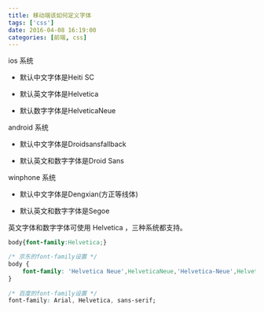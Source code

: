 ```yaml
---
title: 移动端该如何定义字体
tags: ['css']
date: 2016-04-08 16:19:00
categories: [前端, css]
---
```


ios 系统

*   默认中文字体是Heiti SC

*   默认英文字体是Helvetica

*   默认数字字体是HelveticaNeue

android 系统

*   默认中文字体是Droidsansfallback

*   默认英文和数字字体是Droid Sans

winphone 系统

*   默认中文字体是Dengxian(方正等线体)

*   默认英文和数字字体是Segoe

英文字体和数字字体可使用 Helvetica ，三种系统都支持。
``` css
body{font-family:Helvetica;}

/* 京东的font-family设置 */
body {
    font-family: 'Helvetica Neue',HelveticaNeue,'Helvetica-Neue',Helvetica,'BBAlpha Sans',sans-serif;
}
    
/* 百度的font-family设置 */
font-family: Arial, Helvetica, sans-serif;
```